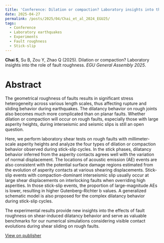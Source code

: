 ```yaml
---
title: 'Conference: Dilation or compaction? Laboratory insights into the role of fault roughness'
date: 2025-04-27
permalink: /posts/2025/04/Chai_et_al_2024_EGU25/
tags:
  - Conference
  - Laboratory earthquakes
  - Experiments
  - Fault roughness
  - Stick-slip
---
```



**Chai S**, Su B, Zou Y, Zhao Q (2025). Dilation or compaction? Laboratory insights into the role of fault roughness. _EGU General Assembly 2025_.


Abstract
======
The geometrical roughness of faults results in significant stress heterogeneity across various length scales, thus affecting rupture and sliding behavior during earthquakes. The dilatancy behavior on rough joints also becomes much more complicated than on planar faults. Whether dilation or compaction will occur on rough faults, especially those with large asperity heights, during interseismic and seismic slips is still an open question. 

Here, we perform laboratory shear tests on rough faults with millimeter-scale asperity heights and analyze the four types of dilation or compaction behavior observed during stick-slip cycles. In the stick phases, dilatancy behavior inferred from the asperity contacts agrees well with the variation of normal displacement. The locations of acoustic emission (AE) events are also consistent with the potential surface damage regions estimated from the evolution of asperity contacts at various shearing displacements. Stick-slip events with compaction-dominant interseismic slip usually occur at large shear displacements on interlocking faults when overriding high asperities. In those stick-slip events, the proportion of large-magnitude AEs is lower, resulting in higher Gutenberg–Richter b values. A generalized schematic model is also proposed for the complex dilatancy behavior during stick-slip cycles.

The experimental results provide new insights into the effects of fault roughness on shear-induced dilatancy behavior and serve as valuable benchmarks for our numerical simulations considering visible contact evolutions during shear sliding on rough faults.

[View on publisher](https://doi.org/10.1016/j.ijmst.2024.08.006)